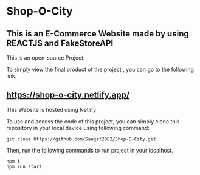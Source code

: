 # Shop-O-City

## This is an E-Commerce Website made by using REACTJS and FakeStoreAPI

This is an open-source Project.

To simply view the final product of the project , you can go to the following link.

## https://shop-o-city.netlify.app/
This Website is hosted using Netlify

To use and access the code of this project, you can simply clone this repository in your local device using following command:

` git clone https://github.com/Saugat2002/Shop-O-City.git `

Then, run the following commands to run project in your localhost.

```
npm i
npm run start
```


